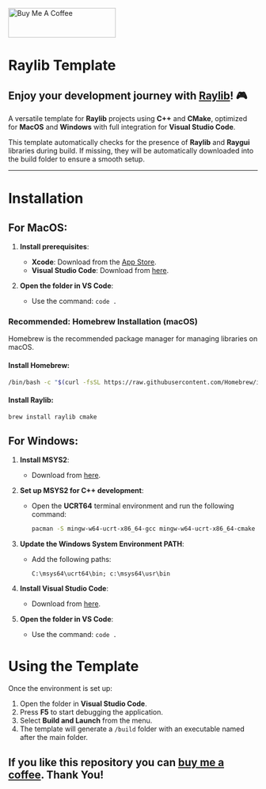 <a href="https://www.buymeacoffee.com/michalsara" target="_blank"><img src="https://cdn.buymeacoffee.com/buttons/v2/default-red.png" alt="Buy Me A Coffee" style="height: 60px !important;width: 217px !important;" ></a>

# Raylib Template



## Enjoy your development journey with [Raylib](https://www.raylib.com)! 🎮

A versatile template for **Raylib** projects using **C++** and **CMake**, optimized for **MacOS** and **Windows** with full integration for **Visual Studio Code**.

This template automatically checks for the presence of **Raylib** and **Raygui** libraries during build. If missing, they will be automatically downloaded into the build folder to ensure a smooth setup.

---

# Installation

## For **MacOS**:

1. **Install prerequisites**:
   - **Xcode**: Download from the [App Store](https://apps.apple.com/us/app/xcode/id497799835?mt=12).
   - **Visual Studio Code**: Download from [here](https://code.visualstudio.com/).
   
2. **Open the folder in VS Code**:
   - Use the command: `code .`

### Recommended: **Homebrew Installation (macOS)**

Homebrew is the recommended package manager for managing libraries on macOS.

#### Install Homebrew:

```bash
/bin/bash -c "$(curl -fsSL https://raw.githubusercontent.com/Homebrew/install/HEAD/install.sh)"
```
#### Install Raylib:

```
brew install raylib cmake
```

## For **Windows**:

1. **Install MSYS2**:
   - Download from [here](https://www.msys2.org/).

2. **Set up MSYS2 for C++ development**:
   - Open the **UCRT64** terminal environment and run the following command:
   
     ```bash
     pacman -S mingw-w64-ucrt-x86_64-gcc mingw-w64-ucrt-x86_64-cmake mingw-w64-ucrt-x86_64-make mingw-w64-ucrt-x86_64-ninja mingw-w64-ucrt-x86_64-gdb mingw-w64-ucrt-x86_64-lldb
     ```

3. **Update the Windows System Environment PATH**:
   - Add the following paths:
   
     ```
     C:\msys64\ucrt64\bin; c:\msys64\usr\bin
     ```

4. **Install Visual Studio Code**:
   - Download from [here](https://code.visualstudio.com/).

5. **Open the folder in VS Code**:
   - Use the command: `code .`

# Using the Template

Once the environment is set up:

1. Open the folder in **Visual Studio Code**.
2. Press **F5** to start debugging the application.
3. Select **Build and Launch** from the menu.
4. The template will generate a `/build` folder with an executable named after the main folder.

## 

## If you like this repository you can **[buy me a coffee](https://www.buymeacoffee.com/mikeshczn)**. Thank You!
